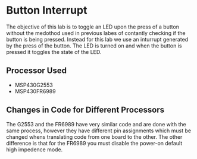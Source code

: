 # Button Interrupt
The objective of this lab is to toggle an LED upon the press of a button without the medothod used in previous labes of contantly checking if the button is being pressed. Instead for this lab we use an inturrupt generated by the press of the button. The LED is turned on and when the button is pressed it toggles the state of the LED.



## Processor Used
* MSP430G2553
* MSP430FR6989


## Changes in Code for Different Processors
The G2553 and the FR6989 have very similar code and are done with the same process, however they have different pin assignments which must be changed whens translating code from one board to the other. The other difference is that for the FR6989 you must disable the power-on default high impedence mode.


